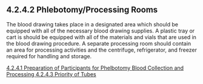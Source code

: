 ## 4.2.4.2 Phlebotomy/Processing Rooms

The blood drawing takes place in a designated area which should be equipped with all of the necessary blood drawing supplies.  A plastic tray or cart is should be equipped with all of the materials and vials that are used in the blood drawing procedure.   A separate processing room should contain an area for processing activities and the centrifuge, refrigerator, and freezer required for handling and storage.


<div class="center">
<div class="btn-group">
  <a href=":pages_path:/manuals/blood-collection-processing/4-02-04-01-preparation-of-pt.md" class="btn btn-default">
    <span class="glyphicon glyphicon-chevron-left"></span>
    4.2.4.1 Preparation of Participants for Phelbotomy
  </a>

  <a href=":pages_path:/manuals/blood-collection-processing" class="btn btn-default">
    <span class="glyphicon glyphicon-chevron-up"></span>
    Blood Collection and Processing
  </a>

  <a href=":pages_path:/manuals/blood-collection-processing/4-02-04-03-priority-of-tubes.md" class="btn btn-success">
    4.2.4.3 Priority of Tubes
    <span class="glyphicon glyphicon-chevron-right"></span>
  </a>
</div>
</div>
